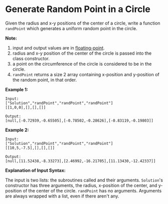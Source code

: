 # Generate Random Point in a Circle

Given the radius and x-y positions of the center of a circle, write a function `randPoint` which generates a uniform random point in the circle.

__Note:__

1. input and output values are in [floating-point](https://www.webopedia.com/TERM/F/floating_point_number.html).
2. radius and x-y position of the center of the circle is passed into the class constructor.
3. a point on the circumference of the circle is considered to be in the circle.
4. `randPoint` returns a size 2 array containing x-position and y-position of the random point, in that order.

__Example 1:__

```pseudo
Input:
["Solution","randPoint","randPoint","randPoint"]
[[1,0,0],[],[],[]]

Output:
[null,[-0.72939,-0.65505],[-0.78502,-0.28626],[-0.83119,-0.19803]]
```

__Example 2:__

```pseudo
Input:
["Solution","randPoint","randPoint","randPoint"]
[[10,5,-7.5],[],[],[]]

Output:
[null,[11.52438,-8.33273],[2.46992,-16.21705],[11.13430,-12.42337]]
```

__Explanation of Input Syntax:__

The input is two lists: the subroutines called and their arguments. `Solution`'s constructor has three arguments, the radius, x-position of the center, and y-position of the center of the circle. `randPoint` has no arguments. Arguments are always wrapped with a list, even if there aren't any.

